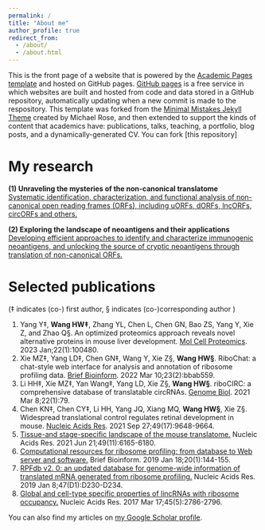```yaml
---
permalink: /
title: "About me"
author_profile: true
redirect_from: 
  - /about/
  - /about.html
---
```


This is the front page of a website that is powered by the [Academic Pages template](https://github.com/academicpages/academicpages.github.io) and hosted on GitHub pages. [GitHub pages](https://pages.github.com) is a free service in which websites are built and hosted from code and data stored in a GitHub repository, automatically updating when a new commit is made to the respository. This template was forked from the [Minimal Mistakes Jekyll Theme](https://mmistakes.github.io/minimal-mistakes/) created by Michael Rose, and then extended to support the kinds of content that academics have: publications, talks, teaching, a portfolio, blog posts, and a dynamically-generated CV. You can fork [this repository]

My research 
======
**(1) Unraveling the mysteries of the non-canonical translatome**<br/>
[Systematic identification, characterization, and functional analysis of non-canonical open reading frames (ORFs), including uORFs, dORFs, lncORFs, circORFs and others.]()

**(2) Exploring the landscape of neoantigens and their applications**<br/>
[Developing efficient approaches to identify and characterize immunogenic neoantigens, and unlocking the source of cryptic neoantigens through translation of non-canonical ORFs.]()

Selected publications
======
(‡ indicates (co-) first author, § indicates (co-)corresponding author )
1. Yang Y‡, **Wang HW‡**, Zhang YL, Chen L, Chen GN, Bao ZS, Yang Y, Xie Z, and Zhao Q§. An optimized proteomics approach reveals novel alternative proteins in mouse liver development. [Mol Cell Proteomics](https://pubmed.ncbi.nlm.nih.gov/36494044/). 2023 Jan;22(1):100480.
1. Xie MZ‡, Yang LD‡, Chen GN‡, Wang Y, Xie Z§, **Wang HW§**. RiboChat: a chat-style web interface for analysis and annotation of ribosome profiling data. [Brief Bioinform](https://pubmed.ncbi.nlm.nih.gov/35043169/). 2022 Mar 10;23(2):bbab559.
1. Li HH‡, Xie MZ‡, Yan Wang‡, Yang LD, Xie Z§, **Wang HW§**. riboCIRC: a comprehensive database of translatable circRNAs. [Genome Biol](https://pubmed.ncbi.nlm.nih.gov/33685493/). 2021 Mar 8;22(1):79.
1. Chen KN‡, Chen CY‡, Li HH, Yang JQ, Xiang MQ, **Wang HW§**, Xie Z§. Widespread translational control regulates retinal development in mouse. [Nucleic Acids Res](https://pubmed.ncbi.nlm.nih.gov/34469513/). 2021 Sep 27;49(17):9648-9664.
1. [Tissue-and stage-specific landscape of the mouse translatome.](https://pubmed.ncbi.nlm.nih.gov/34107020/) Nucleic Acids Res. 2021 Jun 21;49(11):6165-6180.
1. [Computational resources for ribosome profiling: from database to Web server and software.](https://pubmed.ncbi.nlm.nih.gov/28968766/) Brief Bioinform. 2019 Jan 18;20(1):144-155.
1. [RPFdb v2. 0: an updated database for genome-wide information of translated mRNA generated from ribosome profiling.](https://pubmed.ncbi.nlm.nih.gov/30335166/) Nucleic Acids Res. 2019 Jan 8;47(D1):D230-D234.
1. [Global and cell-type specific properties of lincRNAs with ribosome occupancy.](https://pubmed.ncbi.nlm.nih.gov/27738133/) Nucleic Acids Res. 2017 Mar 17;45(5):2786-2796.   

  <div class="wordwrap">You can also find my articles on <a href="{{site.author.googlescholar}}">my Google Scholar profile</a>.</div>

